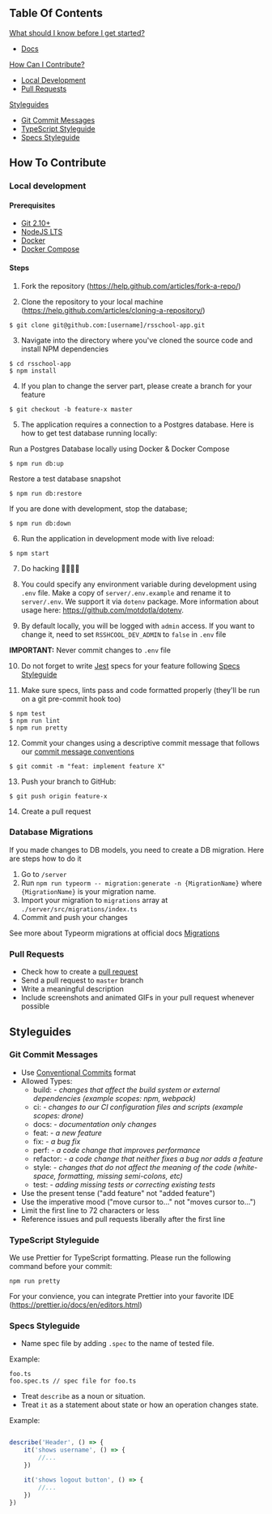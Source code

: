 ## Table Of Contents

[What should I know before I get started?](#what-should-i-know-before-i-get-started)
  * [Docs](https://github.com/rolling-scopes/rsschool-docs)

[How Can I Contribute?](#how-can-i-contribute)
  * [Local Development](#local-development)
  * [Pull Requests](#pull-requests)

[Styleguides](#styleguides)
  * [Git Commit Messages](#git-commit-messages)
  * [TypeScript Styleguide](#typescript-styleguide)
  * [Specs Styleguide](#specs-styleguide)

## How To Contribute

### Local development

#### Prerequisites
- [Git 2.10+](https://git-scm.com/downloads)
- [NodeJS LTS](https://nodejs.org/en/)
- [Docker](https://docs.docker.com/install/)
- [Docker Compose](https://docs.docker.com/compose/install/)

#### Steps
1. Fork the repository (https://help.github.com/articles/fork-a-repo/)

2. Clone the repository to your local machine (https://help.github.com/articles/cloning-a-repository/)

``` command-line
$ git clone git@github.com:[username]/rsschool-app.git
```
3. Navigate into the directory where you've cloned the source code and install NPM dependencies

``` command-line
$ cd rsschool-app
$ npm install
```
4. If you plan to change the server part, please create a branch for your feature
``` command-line
$ git checkout -b feature-x master
```

5. The application requires a connection to a Postgres database. Here is how to get test database running locally:

Run a Postgres Database locally using Docker & Docker Compose
``` command-line
$ npm run db:up
```

Restore a test database snapshot
``` command-line
$ npm run db:restore
```

If you are done with development, stop the database;
``` command-line
$ npm run db:down
```

6. Run the application in development mode with live reload:
``` command-line
$ npm start
```

7. Do hacking 👩‍💻👨‍💻 

8. You could specify any environment variable during development using `.env` file. Make a copy of `server/.env.example` and rename it to `server/.env`. We support it via `dotenv` package. More information about usage here: https://github.com/motdotla/dotenv.

9. By default locally, you will be logged with `admin` access. If you want to change it, need to set `RSSHCOOL_DEV_ADMIN` to `false` in `.env` file

**IMPORTANT:** Never commit changes to `.env` file

10. Do not forget to write [Jest](https://facebook.github.io/jest/) specs for your feature following [Specs Styleguide](#specs-styleguide)

11. Make sure specs, lints pass and code formatted properly (they'll be run on a git pre-commit hook too)
``` command-line
$ npm test
$ npm run lint
$ npm run pretty
```
12. Commit your changes using a descriptive commit message that follows our [commit message conventions](#git-commit-messages)
``` command-line
$ git commit -m "feat: implement feature X"
```
13. Push your branch to GitHub: 
``` command-line
$ git push origin feature-x
```
14. Create a pull request


### Database Migrations
If you made changes to DB models, you need to create a DB migration. Here are steps how to do it
1. Go to `/server`
2. Run `npm run typeorm -- migration:generate -n {MigrationName}` where `{MigrationName}` is your migration name.
3. Import your migration to `migrations` array at `./server/src/migrations/index.ts`
4. Commit and push your changes

See more about Typeorm migrations at official docs [Migrations](https://github.com/typeorm/typeorm/blob/master/docs/migrations.md)

### Pull Requests

* Check how to create a [pull request](https://help.github.com/articles/creating-a-pull-request/)
* Send a pull request to `master` branch 
* Write a meaningful description
* Include screenshots and animated GIFs in your pull request whenever possible

## Styleguides

### Git Commit Messages

* Use [Conventional Commits](https://conventionalcommits.org/) format
* Allowed Types:
    * build: - *changes that affect the build system or external dependencies (example scopes: npm, webpack)*
    * ci: - *changes to our CI configuration files and scripts (example scopes: drone)*
    * docs: - *documentation only changes*
    * feat: - *a new feature*
    * fix: - *a bug fix*
    * perf: - *a code change that improves performance*
    * refactor: - *a code change that neither fixes a bug nor adds a feature*
    * style: - *сhanges that do not affect the meaning of the code (white-space, formatting, missing semi-colons, etc)*
    * test: - *adding missing tests or correcting existing tests*
* Use the present tense ("add feature" not "added feature")
* Use the imperative mood ("move cursor to..." not "moves cursor to...")
* Limit the first line to 72 characters or less
* Reference issues and pull requests liberally after the first line

### TypeScript Styleguide

We use Prettier for TypeScript formatting. Please run the following command before your commit:
``` command-line
npm run pretty
```

For your convience, you can integrate Prettier into your favorite IDE (https://prettier.io/docs/en/editors.html)

### Specs Styleguide

- Name spec file by adding `.spec` to the name of tested file.

Example:
```
foo.ts
foo.spec.ts // spec file for foo.ts
```
- Treat `describe` as a noun or situation.
- Treat `it` as a statement about state or how an operation changes state.

Example: 
```javascript

describe('Header', () => {
    it('shows username', () => {
        //...
    })

    it('shows logout button', () => {
        //...
    })
})
```
